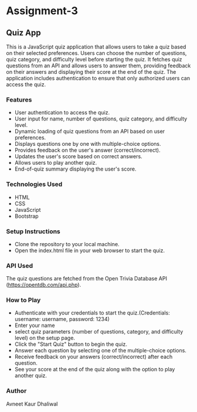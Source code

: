 # Assignment-3
## Quiz App
This is a JavaScript quiz application that allows users to take a quiz based on their selected preferences. Users can choose the number of questions, quiz category, and difficulty level before starting the quiz. It fetches quiz questions from an API and allows users to answer them, providing feedback on their answers and displaying their score at the end of the quiz. The application includes authentication to ensure that only authorized users can access the quiz.

### Features
- User authentication to access the quiz.
- User input for name, number of questions, quiz category, and difficulty level.
- Dynamic loading of quiz questions from an API based on user preferences.
- Displays questions one by one with multiple-choice options.
- Provides feedback on the user's answer (correct/incorrect).
- Updates the user's score based on correct answers.
- Allows users to play another quiz.
- End-of-quiz summary displaying the user's score.

### Technologies Used
- HTML
- CSS
- JavaScript
- Bootstrap
  
### Setup Instructions
- Clone the repository to your local machine.
- Open the index.html file in your web browser to start the quiz.

### API Used
The quiz questions are fetched from the Open Trivia Database API (https://opentdb.com/api.php).

### How to Play
- Authenticate with your credentials to start the quiz.(Credentials: username: username, password: 1234)
- Enter your name
-  select quiz parameters (number of questions, category, and difficulty level) on the setup page.
- Click the "Start Quiz" button to begin the quiz.
- Answer each question by selecting one of the multiple-choice options.
- Receive feedback on your answers (correct/incorrect) after each question.
- See your score at the end of the quiz along with the option to play another quiz.

### Author
Avneet Kaur Dhaliwal
